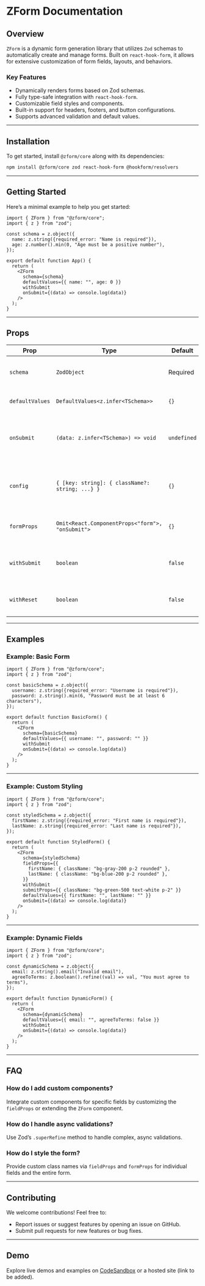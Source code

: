 # ZForm Documentation

## Overview

`ZForm` is a dynamic form generation library that utilizes `Zod` schemas to automatically create and manage forms. Built on `react-hook-form`, it allows for extensive customization of form fields, layouts, and behaviors.

### Key Features

- Dynamically renders forms based on Zod schemas.
- Fully type-safe integration with `react-hook-form`.
- Customizable field styles and components.
- Built-in support for headers, footers, and button configurations.
- Supports advanced validation and default values.

---

## Installation

To get started, install `@zform/core` along with its dependencies:

```bash
npm install @zform/core zod react-hook-form @hookform/resolvers
```

---

## Getting Started

Here’s a minimal example to help you get started:

```tsx
import { ZForm } from "@zform/core";
import { z } from "zod";

const schema = z.object({
  name: z.string({required_error: "Name is required"}),
  age: z.number().min(0, "Age must be a positive number"),
});

export default function App() {
  return (
    <ZForm
      schema={schema}
      defaultValues={{ name: "", age: 0 }}
      withSubmit
      onSubmit={(data) => console.log(data)}
    />
  );
}
```

---

## Props

| Prop             | Type                                                                                       | Default    | Description                                                                                             |
|------------------|--------------------------------------------------------------------------------------------|------------|---------------------------------------------------------------------------------------------------------|
| `schema`         | `ZodObject`                                                                               | Required   | Zod schema defining the form structure.                                                                |
| `defaultValues`  | `DefaultValues<z.infer<TSchema>>`                                                         | `{}`       | Predefined values for form fields.                                                                     |
| `onSubmit`       | `(data: z.infer<TSchema>) => void`                                                        | `undefined`| Callback executed when the form is successfully submitted.                                              |
| `config`     | `{ [key: string]: { className?: string; ...} }`                                              | `{}`       | Custom class names and config for individual fields.                                                              |
| `formProps`      | `Omit<React.ComponentProps<"form">, "onSubmit">`                                          | `{}`       | Additional props for the `<form>` element.                                                             |
| `withSubmit`     | `boolean`                                                                                 | `false`    | Whether to include a submit button in the form.                                                        |
| `withReset`      | `boolean`                                                                                 | `false`    | Whether to include a reset button in the form.                                                         |

---

## Examples

### Example: Basic Form

```tsx
import { ZForm } from "@zform/core";
import { z } from "zod";

const basicSchema = z.object({
  username: z.string({required_error: "Username is required"}),
  password: z.string().min(6, "Password must be at least 6 characters"),
});

export default function BasicForm() {
  return (
    <ZForm
      schema={basicSchema}
      defaultValues={{ username: "", password: "" }}
      withSubmit
      onSubmit={(data) => console.log(data)}
    />
  );
}
```

---

### Example: Custom Styling

```tsx
import { ZForm } from "@zform/core";
import { z } from "zod";

const styledSchema = z.object({
  firstName: z.string({required_error: "First name is required"}),
  lastName: z.string({required_error: "Last name is required"}),
});

export default function StyledForm() {
  return (
    <ZForm
      schema={styledSchema}
      fieldProps={{
        firstName: { className: "bg-gray-200 p-2 rounded" },
        lastName: { className: "bg-blue-200 p-2 rounded" },
      }}
      withSubmit
      submitProps={{ className: "bg-green-500 text-white p-2" }}
      defaultValues={{ firstName: "", lastName: "" }}
      onSubmit={(data) => console.log(data)}
    />
  );
}
```

---

### Example: Dynamic Fields

```tsx
import { ZForm } from "@zform/core";
import { z } from "zod";

const dynamicSchema = z.object({
  email: z.string().email("Invalid email"),
  agreeToTerms: z.boolean().refine((val) => val, "You must agree to terms"),
});

export default function DynamicForm() {
  return (
    <ZForm
      schema={dynamicSchema}
      defaultValues={{ email: "", agreeToTerms: false }}
      withSubmit
      onSubmit={(data) => console.log(data)}
    />
  );
}
```

---

## FAQ

### How do I add custom components?

Integrate custom components for specific fields by customizing the `fieldProps` or extending the `ZForm` component.

### How do I handle async validations?

Use Zod’s `.superRefine` method to handle complex, async validations.

### How do I style the form?

Provide custom class names via `fieldProps` and `formProps` for individual fields and the entire form.

---

## Contributing

We welcome contributions! Feel free to:

- Report issues or suggest features by opening an issue on GitHub.
- Submit pull requests for new features or bug fixes.

---

## Demo

Explore live demos and examples on [CodeSandbox](https://codesandbox.io/) or a hosted site (link to be added).
